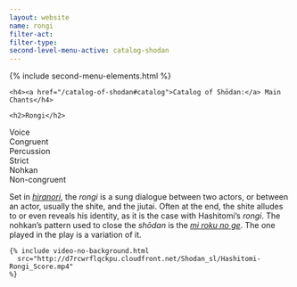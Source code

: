 ```yaml
---
layout: website
name: rongi
filter-act:
filter-type:
second-level-menu-active: catalog-shodan
---
```


{% include second-menu-elements.html %}

<main class="page-content">
  <div class="text-container">

    <h4><a href="/catalog-of-shodan#catalog">Catalog of Shōdan:</a> Main Chants</h4>

    <h2>Rongi</h2>

  <div class="introductory-table">
    <div class="introductory-table__element">
      <div class="introductory-table__term">Voice</div>
      <div class="introductory-table__definition">Congruent</div>
    </div>
    <div class="introductory-table__element">
      <div class="introductory-table__term">Percussion</div>
      <div class="introductory-table__definition">Strict</div>
    </div>
    <div class="introductory-table__element">
      <div class="introductory-table__term">Nohkan</div>
      <div class="introductory-table__definition">Non-congruent</div>
    </div>
  </div>

  <p>Set in <a href="/music/voices#Hiranori"><em>hiranori</em></a>, the <em>rongi</em> is a sung dialogue between two actors, or between an actor, usually the shite, and the jiutai. Often at the end, the shite alludes to or even reveals his identity, as it is the case with Hashitomi’s <em>rongi</em>.
  The nohkan’s pattern used to close the <em>shōdan</em> is the <a href="/music/nohkan/Mirokunoge"><em>mi roku no ge</em></a>. The one played in the play is a variation of it.</p>

    {% include video-no-background.html
      src="http://d7rcwrflqckpu.cloudfront.net/Shodan_sl/Hashitomi-Rongi_Score.mp4"
    %}
</div>
</main>
